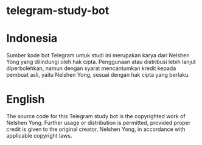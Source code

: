# telegram-study-bot

# Indonesia
Sumber kode bot Telegram untuk studi ini merupakan karya dari Nelshen Yong yang dilindungi oleh hak cipta. 
Penggunaan atau distribusi lebih lanjut diperbolehkan, namun dengan syarat mencantumkan kredit kepada pembuat asli, yaitu Nelshen Yong, sesuai dengan hak cipta yang berlaku.

# English
The source code for this Telegram study bot is the copyrighted work of Nelshen Yong. 
Further usage or distribution is permitted, provided proper credit is given to the original creator, Nelshen Yong, in accordance with applicable copyright laws.

